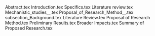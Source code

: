 Abstract.tex
Introduction.tex
Specifics.tex
Literature review.tex
Mechanistic_studies__.tex
Proposal_of_Research_Method__.tex
subsection_Background.tex
Literature Review.tex
Proposal of Research Method.tex
Preliminary Results.tex
Broader Impacts.tex
Summary of Proposed Research.tex
